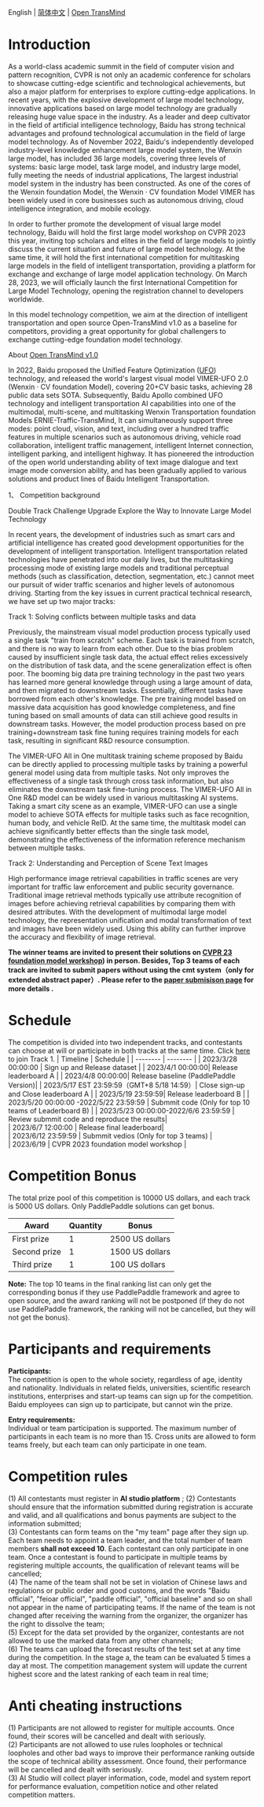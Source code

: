
English | [简体中文](README_ch.md) | [Open TransMind](https://arxiv.org/pdf/2304.06051.pdf)

# Introduction  

As a world-class academic summit in the field of computer vision and pattern recognition, CVPR is not only an academic conference for scholars to showcase cutting-edge scientific and technological achievements, but also a major platform for enterprises to explore cutting-edge applications. In recent years, with the explosive development of large model technology, innovative applications based on large model technology are gradually releasing huge value space in the industry. As a leader and deep cultivator in the field of artificial intelligence technology, Baidu has strong technical advantages and profound technological accumulation in the field of large model technology. As of November 2022, Baidu's independently developed industry-level knowledge enhancement large model system, the Wenxin large model, has included 36 large models, covering three levels of systems: basic large model, task large model, and industry large model, fully meeting the needs of industrial applications, The largest industrial model system in the industry has been constructed. As one of the cores of the Wenxin foundation Model, the Wenxin · CV foundation Model VIMER has been widely used in core businesses such as autonomous driving, cloud intelligence integration, and mobile ecology.


In order to further promote the development of visual large model technology, Baidu will hold the first large model workshop on CVPR 2023 this year, inviting top scholars and elites in the field of large models to jointly discuss the current situation and future of large model technology. At the same time, it will hold the first international competition for multitasking large models in the field of intelligent transportation, providing a platform for exchange and exchange of large model application technology. On March 28, 2023, we will officially launch the first International Competition for Large Model Technology, opening the registration channel to developers worldwide. 


In this  model technology competition, we aim at the direction of intelligent transportation and open source Open-TransMind v1.0 as a baseline for competitors, providing a great opportunity for global challengers to exchange cutting-edge foundation model technology.


About [Open TransMind v1.0](https://arxiv.org/pdf/2304.06051.pdf)

In 2022, Baidu proposed the Unified Feature Optimization ([UFO](https://arxiv.org/pdf/2207.10341.pdf)) technology, and released the world's largest visual model VIMER-UFO 2.0 (Wenxin · CV foundation Model), covering 20+CV basic tasks, achieving 28 public data sets SOTA. Subsequently, Baidu Apollo combined UFO technology and intelligent transportation AI capabilities into one of the multimodal, multi-scene, and multitasking Wenxin Transportation foundation Models ERNIE-Traffic-TransMind, It can simultaneously support three modes: point cloud, vision, and text, including over a hundred traffic features in multiple scenarios such as autonomous driving, vehicle road collaboration, intelligent traffic management, intelligent Internet connection, intelligent parking, and intelligent highway. It has pioneered the introduction of the open world understanding ability of text image dialogue and text image mode conversion ability, and has been gradually applied to various solutions and product lines of Baidu Intelligent Transportation.

1、 Competition background

Double Track Challenge Upgrade Explore the Way to Innovate Large Model Technology


In recent years, the development of industries such as smart cars and artificial intelligence has created good development opportunities for the development of intelligent transportation. Intelligent transportation related technologies have penetrated into our daily lives, but the multitasking processing mode of existing large models and traditional perceptual methods (such as classification, detection, segmentation, etc.) cannot meet our pursuit of wider traffic scenarios and higher levels of autonomous driving. Starting from the key issues in current practical technical research, we have set up two major tracks:


Track 1: Solving conflicts between multiple tasks and data

Previously, the mainstream visual model production process typically used a single task "train from scratch" scheme. Each task is trained from scratch, and there is no way to learn from each other. Due to the bias problem caused by insufficient single task data, the actual effect relies excessively on the distribution of task data, and the scene generalization effect is often poor. The booming big data pre training technology in the past two years has learned more general knowledge through using a large amount of data, and then migrated to downstream tasks. Essentially, different tasks have borrowed from each other's knowledge. The pre training model based on massive data acquisition has good knowledge completeness, and fine tuning based on small amounts of data can still achieve good results in downstream tasks. However, the model production process based on pre training+downstream task fine tuning requires training models for each task, resulting in significant R&D resource consumption.

The VIMER-UFO All in One multitask training scheme proposed by Baidu can be directly applied to processing multiple tasks by training a powerful general model using data from multiple tasks. Not only improves the effectiveness of a single task through cross task information, but also eliminates the downstream task fine-tuning process. The VIMER-UFO All in One R&D model can be widely used in various multitasking AI systems. Taking a smart city scene as an example, VIMER-UFO can use a single model to achieve SOTA effects for multiple tasks such as face recognition, human body, and vehicle ReID. At the same time, the multitask model can achieve significantly better effects than the single task model, demonstrating the effectiveness of the information reference mechanism between multiple tasks.


Track 2: Understanding and Perception of Scene Text Images

High performance image retrieval capabilities in traffic scenes are very important for traffic law enforcement and public security governance. Traditional image retrieval methods typically use attribute recognition of images before achieving retrieval capabilities by comparing them with desired attributes. With the development of multimodal large model technology, the representation unification and modal transformation of text and images have been widely used. Using this ability can further improve the accuracy and flexibility of image retrieval.

**The winner teams are invited to present their solutions on [CVPR 23 foundation model workshop](https://foundation-model.com/)) in person.   Besides, Top 3 teams of each track are invited to submit papers  without using the cmt system（only for extended abstract paper）. Please refer to the [paper submisison page](https://foundation-model.com/Paper_Submission) for more details .**

# Schedule
The competition is divided into two independent tracks, and contestants can choose at will or participate in both tracks at the same time.  Click [ here](https://aistudio.baidu.com/aistudio/competition/detail/848/0/introduction) to join Track 1.
| Timeline | Schedule | 
| -------- | -------- |
| 2023/3/28 00:00:00 | Sign up and Release dataset  |
| 2023/4/1 00:00:00| Release leaderboard A |
| 2023/4/8 00:00:00| Release baseline (PaddlePaddle Version)|
| 2023/5/17 EST 23:59:59（GMT+8 5/18 14:59）| Close sign-up and Close  leaderboard A |
| 2023/5/19 23:59:59| Release leaderboard B |
| 2023/5/20 00:00:00 -2022/5/22 23:59:59 | Submmit code (Only for top 10 teams of Leaderboard B)  |
| 2023/5/23 00:00:00-2022/6/6 23:59:59 | Review submmit code and reproduce the results|   
| 2023/6/7 12:00:00 |  Release final leaderboard|   
| 2023/6/12 23:59:59 | Submmit vedios (Only for top 3 teams)   |   
| 2023/6/19 | CVPR 2023 foundation model workshop |   

# Competition Bonus
The total prize pool of this competition is 10000 US dollars, and each track is 5000 US dollars. Only PaddlePaddle solutions can get  bonus. 
      
|  Award | Quantity | Bonus |
| -------- | -------- | -------- |
| First prize  | 1   | 2500 US dollars  |
| Second prize  | 1   | 1500 US dollars |
| Third prize  | 1   | 100 US dollars  |
      
**Note:**  The top 10 teams in the final ranking list can only get the corresponding bonus if they use PaddlePaddle framework and agree to open source, and the award ranking will not be postponed (if they do not use PaddlePaddle framework, the ranking will not be cancelled, but they will not get the bonus).
   
 # Participants and requirements
**Participants:**  
The competition is open to the whole society, regardless of age, identity and nationality. Individuals in related fields, universities, scientific research institutions, enterprises and start-up teams can sign up for the competition.  Baidu employees can sign up to participate, but cannot win the prize.  
  
**Entry requirements:**  
Individual or team participation is supported. The maximum number of participants in each team is no more than 15. Cross units are allowed to form teams freely, but each team can only participate in one team.  

 # Competition  rules
(1) All contestants must register in **AI studio platform** ; 
(2) Contestants should ensure that the information submitted during registration is accurate and valid, and all qualifications and bonus payments are subject to the information submitted;  
(3) Contestants can form teams on the "my team" page after they sign up. Each team needs to appoint a team leader, and the total number of team members **shall not exceed 10**. Each contestant can only participate in one team. Once a contestant is found to participate in multiple teams by registering multiple accounts, the qualification of relevant teams will be cancelled;  
(4) The name of the team shall not be set in violation of Chinese laws and regulations or public order and good customs, and the words "Baidu official", "feioar official", "paddle official", "official baseline" and so on shall not appear in the name of participating teams. If the name of the team is not changed after receiving the warning from the organizer, the organizer has the right to dissolve the team;  
(5) Except for the data set provided by the organizer, contestants are not allowed to use the marked data from any other channels;  
(6) The teams can upload the forecast results of the test set at any time during the competition. In the stage a, the team can be evaluated 5 times a day at most. The competition management system will update the current highest score and the latest ranking of each team in real time;  
 
# Anti cheating instructions

(1) Participants are not allowed to register for multiple accounts. Once found, their scores will be cancelled and dealt with seriously.  
(2) Participants are not allowed to use rules loopholes or technical loopholes and other bad ways to improve their performance ranking outside the scope of technical ability assessment. Once found, their performance will be cancelled and dealt with seriously.  
(3) AI Studio will collect player information, code, model and system report for performance evaluation, competition notice and other related competition matters.